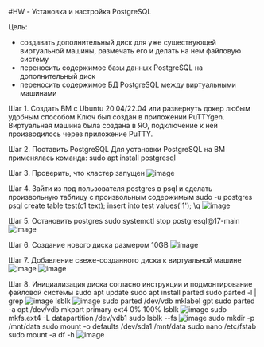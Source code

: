 #HW - Установка и настройка PostgreSQL

Цель:
- создавать дополнительный диск для уже существующей виртуальной машины, размечать его и делать на нем файловую систему
- переносить содержимое базы данных PostgreSQL на дополнительный диск
- переносить содержимое БД PostgreSQL между виртуальными машинами

Шаг 1. Создать ВМ с Ubuntu 20.04/22.04 или развернуть докер любым удобным способом
Ключ был создан в приложении PuTTYgen. Виртуальная машина была создана в ЯО, подключение к ней производилось через приложение PuTTY.

Шаг 2. Поставить PostgreSQL 
Для установки PostgreSQL на ВМ применялась команда: sudo apt install postgresql

Шаг 3. Проверить, что кластер запущен
![image](https://github.com/user-attachments/assets/3423884b-814b-46ef-9dc8-8c8522d8d152)

Шаг 4. Зайти из под пользователя postgres в psql и сделать произвольную таблицу с произвольным содержимым
  sudo -u postgres psql
  create table test(c1 text);
  insert into test values('1');
  \q
![image](https://github.com/user-attachments/assets/c689c6c3-bc16-484d-946a-4f4eab2f6bf9)

Шаг 5. Остановить postgres
 sudo systemctl stop postgresql@17-main
![image](https://github.com/user-attachments/assets/83dec9a3-25aa-40a4-89a6-eeb428ff5bdb)

Шаг 6. Создание нового диска размером 10GB
![image](https://github.com/user-attachments/assets/c9178a32-79f0-456c-89fd-0dfc89417f50)

Шаг 7. Добавление свеже-созданного диска к виртуальной машине
![image](https://github.com/user-attachments/assets/d07c056a-5e88-420e-b9d1-44a65c3d3465)
![image](https://github.com/user-attachments/assets/1ca04ef9-a305-4db5-95f9-eacf48d5be78)

Шаг 8. Инициализация диска согласно инструкции и подмонтирование файловой системы
  sudo apt update
  sudo apt install parted
  sudo parted -l | grep
![image](https://github.com/user-attachments/assets/f2a104dd-c2ca-4149-b76a-9246bd69c005)
  lsblk
![image](https://github.com/user-attachments/assets/48ca397a-2383-41c6-9cd1-2fd0ea1927a5)
  sudo parted /dev/vdb mklabel gpt
  sudo parted -a opt /dev/vdb mkpart primary ext4 0% 100%
  lsblk
![image](https://github.com/user-attachments/assets/97a52357-864c-4916-b148-7dd0b42e3dfe)
  sudo mkfs.ext4 -L datapartition /dev/vdb1
  sudo lsblk --fs
![image](https://github.com/user-attachments/assets/6c6714df-4038-4fad-9c05-4df573eccf54)
  sudo mkdir -p /mnt/data
  sudo mount -o defaults /dev/sda1 /mnt/data
  sudo nano /etc/fstab
  sudo mount -a
  df -h
![image](https://github.com/user-attachments/assets/4779af8a-9b82-4b4e-9833-80a2950a5dae)

